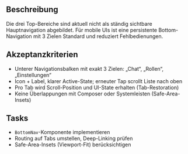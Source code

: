 ## Beschreibung

Die drei Top-Bereiche sind aktuell nicht als ständig sichtbare Hauptnavigation abgebildet. Für mobile UIs ist eine persistente Bottom-Navigation mit 3 Zielen Standard und reduziert Fehlbedienungen.

## Akzeptanzkriterien

- Unterer Navigationsbalken mit exakt 3 Zielen: „Chat“, „Rollen“, „Einstellungen“
- Icon + Label, klarer Active-State; erneuter Tap scrollt Liste nach oben
- Pro Tab wird Scroll-Position und UI-State erhalten (Tab-Restoration)
- Keine Überlappungen mit Composer oder Systemleisten (Safe-Area-Insets)

## Tasks

- `BottomNav`-Komponente implementieren
- Routing auf Tabs umstellen, Deep-Linking prüfen
- Safe-Area-Insets (Viewport-Fit) berücksichtigen
